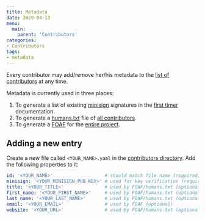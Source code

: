 ```yaml
---
title: Metadata
date: 2020-04-13
menu:
  main:
    parent: 'Contributors'
categories:
- Contributors
tags:
- metadata
---
```


Every contributor may add/remove her/his metadata to the [list of contributors](https://github.com/metio/krei/tree/master/krei-docs/data/contributors) at any time.

Metadata is currently used in three places:

1. To generate a list of existing [minisign](https://jedisct1.github.io/minisign/) signatures in the [first timer](./first-timer) documentation.
2. To generate a [humans.txt](http://humanstxt.org/) file of [all contributors](https://krei.projects.metio.wtf/humans.txt).
3. To generate a [FOAF](http://www.foaf-project.org/) for the [entire project](https://krei.projects.metio.wtf/foaf.rdf).

## Adding a new entry

Create a new file called `<YOUR_NAME>.yaml` in the [contributors directory](https://github.com/metio/krei/tree/master/krei-docs/data/contributors). Add the following properties to it:

```yaml
id: '<YOUR_NAME>'                   # should match file name (required)
minisign: '<YOUR_MINISIGN_PUB_KEY>' # used for key verification (required)
title: '<YOUR_TITLE>'               # used by FOAF/humans.txt (optional)
first_name: '<YOUR_FIRST_NAME>'     # used by FOAF/humans.txt (optional)
last_name: '<YOUR_LAST_NAME>'       # used by FOAF/humans.txt (optional)
email: '<YOUR_EMAIL>'               # used by FOAF (optional)
website: '<YOUR_URL>'               # used by FOAF/humans.txt (optional)
```
